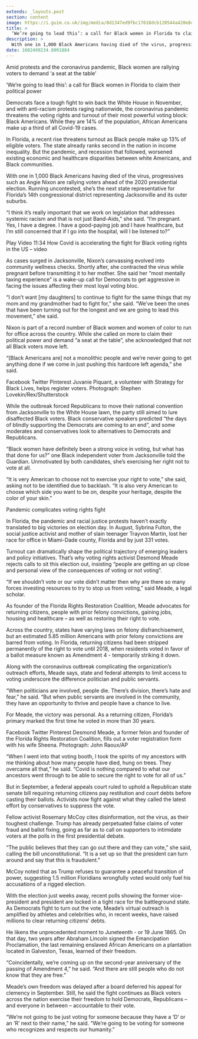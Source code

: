```yaml
--- 
extends: _layouts.post 
section: content 
image: https://i.guim.co.uk/img/media/8d1347ed9fbc17618dcb120544a420e8cc21d0a8/0_55_3300_1980/master/3300.jpg?width=1200&height=630&quality=85&auto=format&fit=crop&overlay-align=bottom%2Cleft&overlay-width=100p&overlay-base64=L2ltZy9zdGF0aWMvb3ZlcmxheXMvdGctZGVmYXVsdC5wbmc&enable=upscale&s=e41cd4f697b2533ffbaade364ab9d974 
title: > 
  ‘We’re going to lead this’: a call for Black women in Florida to claim their political power 
description: > 
  With one in 1,000 Black Americans having died of the virus, progressives such as Angie Nixon are rallying voters ahead of the 2020 presidential election.Nixon is part of a record number of Black women and women of color to run for office across the country.While she called on more to claim their political power and demand “a seat at the table”, she acknowledged that not all Black voters move left.“[Black Americans are] not a monolithic people and we’re never going to get anything done if we come in just pushing this hardcore left agenda,” she said.Photograph: Stephen Lovekin/Rex/ShutterstockWhile the outbreak forced Republicans to move their national convention from Jacksonville to the White House lawn, the party still aimed to lure disaffected Black voters. 
date: 1602499234.8091884 
--- 
```

Amid protests and the coronavirus pandemic, Black women are rallying voters to demand ‘a seat at the table’

‘We’re going to lead this’: a call for Black women in Florida to claim their political power

Democrats face a tough fight to win back the White House in November, and with anti-racism protests raging nationwide, the coronavirus pandemic threatens the voting rights and turnout of their most powerful voting block: Black Americans. While they are 14% of the population, African Americans make up a third of all Covid-19 cases.

In Florida, a recent rise threatens turnout as Black people make up 13% of eligible voters. The state already ranks second in the nation in income inequality. But the pandemic, and recession that followed, worsened existing economic and healthcare disparities between white Americans, and Black communities.

With one in 1,000 Black Americans having died of the virus, progressives such as Angie Nixon are rallying voters ahead of the 2020 presidential election. Running uncontested, she’s the next state representative for Florida’s 14th congressional district representing Jacksonville and its outer suburbs.

“I think it’s really important that we work on legislation that addresses systemic racism and that is not just Band-Aids,” she said. “I’m pregnant. Yes, I have a degree. I have a good-paying job and I have healthcare, but I’m still concerned that if I go into the hospital, will I be listened to?”

Play Video 11:34 How Covid is accelerating the fight for Black voting rights in the US – video

As cases surged in Jacksonville, Nixon’s canvassing evolved into community wellness checks. Shortly after, she contracted the virus while pregnant before transmitting it to her mother. She said her “most mentally taxing experience” is a wake-up call for Democrats to get aggressive in facing the issues affecting their most loyal voting bloc.

“I don’t want [my daughters] to continue to fight for the same things that my mom and my grandmother had to fight for,” she said. “We’ve been the ones that have been turning out for the longest and we are going to lead this movement,” she said.

Nixon is part of a record number of Black women and women of color to run for office across the country. While she called on more to claim their political power and demand “a seat at the table”, she acknowledged that not all Black voters move left.

“[Black Americans are] not a monolithic people and we’re never going to get anything done if we come in just pushing this hardcore left agenda,” she said.

Facebook Twitter Pinterest Juvanie Piquant, a volunteer with Strategy for Black Lives, helps register voters. Photograph: Stephen Lovekin/Rex/Shutterstock

While the outbreak forced Republicans to move their national convention from Jacksonville to the White House lawn, the party still aimed to lure disaffected Black voters. Black conservative speakers predicted “the days of blindly supporting the Democrats are coming to an end”, and some moderates and conservatives look to alternatives to Democrats and Republicans.

“Black women have definitely been a strong voice in voting, but what has that done for us?” one Black independent voter from Jacksonville told the Guardian. Unmotivated by both candidates, she’s exercising her right not to vote at all.

“It is very American to choose not to exercise your right to vote,” she said, asking not to be identified due to backlash. “It is also very American to choose which side you want to be on, despite your heritage, despite the color of your skin.”

Pandemic complicates voting rights fight

In Florida, the pandemic and racial justice protests haven’t exactly translated to big victories on election day. In August, Sybrina Fulton, the social justice activist and mother of slain teenager Trayvon Martin, lost her race for office in Miami-Dade county, Florida and by just 331 votes.

Turnout can dramatically shape the political trajectory of emerging leaders and policy initiatives. That’s why voting rights activist Desmond Meade rejects calls to sit this election out, insisting “people are getting an up close and personal view of the consequences of voting or not voting”.

“If we shouldn’t vote or our vote didn’t matter then why are there so many forces investing resources to try to stop us from voting,” said Meade, a legal scholar.

As founder of the Florida Rights Restoration Coalition, Meade advocates for returning citizens, people with prior felony convictions, gaining jobs, housing and healthcare – as well as restoring their right to vote.

Across the country, states have varying laws on felony disfranchisement, but an estimated 5.85 million Americans with prior felony convictions are barred from voting. In Florida, returning citizens had been stripped permanently of the right to vote until 2018, when residents voted in favor of a ballot measure known as Amendment 4 - temporarily striking it down.

Along with the coronavirus outbreak complicating the organization’s outreach efforts, Meade says, state and federal attempts to limit access to voting underscore the difference politician and public servants.

“When politicians are involved, people die. There’s division, there’s hate and fear,” he said. “But when public servants are involved in the community, they have an opportunity to thrive and people have a chance to live.

For Meade, the victory was personal. As a returning citizen, Florida’s primary marked the first time he voted in more than 30 years.

Facebook Twitter Pinterest Desmond Meade, a former felon and founder of the Florida Rights Restoration Coalition, fills out a voter registration form with his wife Sheena. Photograph: John Raoux/AP

“When I went into that voting booth, I took the spirits of my ancestors with me thinking about how many people have died, hung on trees. They overcame all that,” he said. “Covid is nothing compared to what our ancestors went through to be able to secure the right to vote for all of us.”

But in September, a federal appeals court ruled to uphold a Republican state senate bill requiring returning citizens pay restitution and court debts before casting their ballots. Activists now fight against what they called the latest effort by conservatives to suppress the vote.

Fellow activist Rosemary McCoy cites disinformation, not the virus, as their toughest challenge. Trump has already perpetuated false claims of voter fraud and ballot fixing, going as far as to call on supporters to intimidate voters at the polls in the first presidential debate.

“The public believes that they can go out there and they can vote,” she said, calling the bill unconstitutional. “It is a set up so that the president can turn around and say that this is fraudulent.”

McCoy noted that as Trump refuses to guarantee a peaceful transition of power, suggesting 1.5 million Floridians wrongfully voted would only fuel his accusations of a rigged election.

With the election just weeks away, recent polls showing the former vice-president and president are locked in a tight race for the battleground state. As Democrats fight to turn out the vote, Meade’s virtual outreach is amplified by athletes and celebrities who, in recent weeks, have raised millions to clear returning citizens’ debts.

He likens the unprecedented moment to Juneteenth - or 19 June 1865. On that day, two years after Abraham Lincoln signed the Emancipation Proclamation, the last remaining enslaved African Americans on a plantation located in Galveston, Texas, learned of their freedom.

“Coincidentally, we’re coming up on the second-year anniversary of the passing of Amendment 4,” he said. “And there are still people who do not know that they are free.”

Meade’s own freedom was delayed after a board deferred his appeal for clemency in September. Still, he said the fight continues as Black voters across the nation exercise their freedom to hold Democrats, Republicans – and everyone in between – accountable to their vote.

“We’re not going to be just voting for someone because they have a ‘D’ or an ‘R’ next to their name,” he said. “We’re going to be voting for someone who recognizes and respects our humanity.”